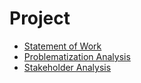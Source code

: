 # Project
- [Statement of Work](https://docs.google.com/document/d/16LNCY0NLzgqxnEo-Erzb1iC24lyIDh1u2_4_K2lC5pg/edit?usp=sharing)
- [Problematization Analysis](problematization.md)
- [Stakeholder Analysis](stakeholderAnalysis.md)
